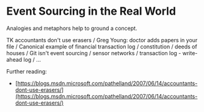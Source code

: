 # Event Sourcing in the Real World

Analogies and metaphors help to ground a concept.

TK accountants don't use erasers / Greg Young: doctor adds papers in your file / Canonical example of financial transaction log / constitution / deeds of houses / Git isn't event sourcing / sensor networks / transaction log - write-ahead log / ...

Further reading:

* [https://blogs.msdn.microsoft.com/pathelland/2007/06/14/accountants-dont-use-erasers/](https://blogs.msdn.microsoft.com/pathelland/2007/06/14/accountants-dont-use-erasers/)

